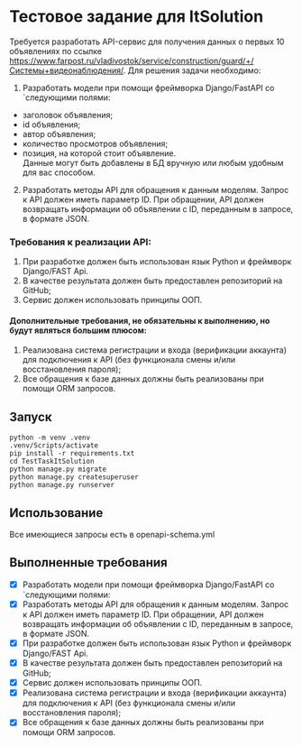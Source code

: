 # Тестовое задание для ItSolution

Требуется разработать API-сервис для получения данных о первых 10 объявлениях по
ссылке https://www.farpost.ru/vladivostok/service/construction/guard/+/Системы+видеонаблюдения/.
Для решения задачи необходимо:

1. Разработать модели при помощи фреймворка Django/FastAPI со `следующими полями:

- заголовок объявления;
- id объявления;
- автор объявления;
- количество просмотров объявления;
- позиция, на которой стоит объявление.\
  Данные могут быть добавлены в БД вручную или любым удобным для вас способом.

2. Разработать методы API для обращения к данным моделям. Запрос к API должен иметь параметр ID. При обращении, API
   должен возвращать информации об объявлении с ID, переданным в запросе, в формате JSON.

### Требования к реализации API:

1. При разработке должен быть использован язык Python и фреймворк Django/FAST Api.
2. В качестве результата должен быть предоставлен репозиторий на GitHub;
3. Сервис должен использовать принципы ООП.

#### Дополнительные требования, не обязательны к выполнению, но будут являться большим плюсом:

1. Реализована система регистрации и входа (верификации аккаунта) для подключения к API (без функционала смены и/или
   восстановления пароля);
2. Все обращения к базе данных должны быть реализованы при помощи ORM запросов.

## Запуск 

```
python -m venv .venv
.venv/Scripts/activate
pip install -r requirements.txt
cd TestTaskItSolution
python manage.py migrate
python manage.py createsuperuser
python manage.py runserver
```

## Использование

Все имеющиеся запросы есть в openapi-schema.yml

## Выполненные требования

- [x] Разработать модели при помощи фреймворка Django/FastAPI со `следующими полями:
- [x] Разработать методы API для обращения к данным моделям. Запрос к API должен иметь параметр ID. При обращении, API
   должен возвращать информации об объявлении с ID, переданным в запросе, в формате JSON.
- [x] При разработке должен быть использован язык Python и фреймворк Django/FAST Api.
- [x] В качестве результата должен быть предоставлен репозиторий на GitHub;
- [x] Сервис должен использовать принципы ООП.
- [x] Реализована система регистрации и входа (верификации аккаунта) для подключения к API (без функционала смены и/или
   восстановления пароля);
- [x] Все обращения к базе данных должны быть реализованы при помощи ORM запросов.